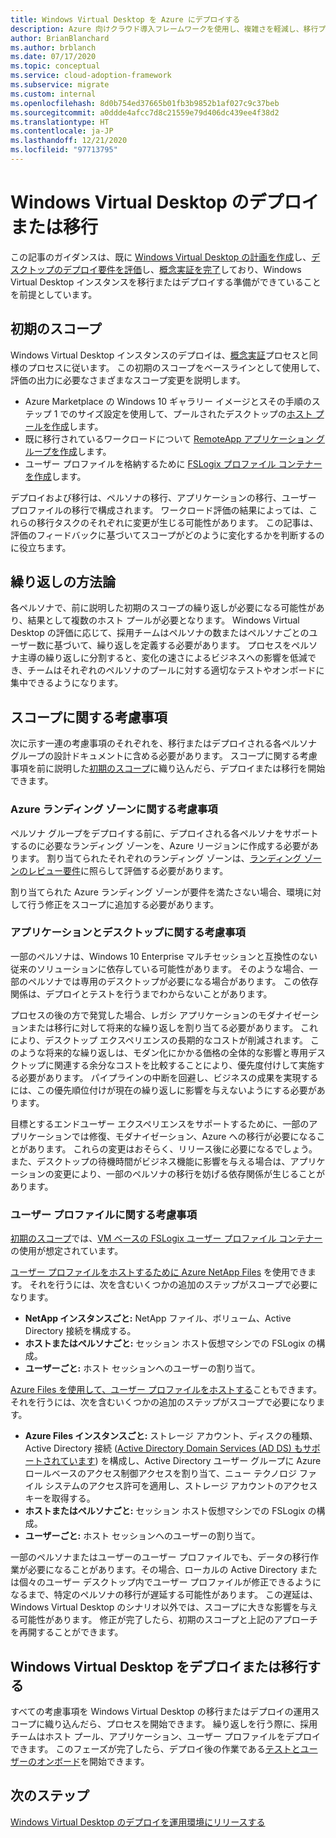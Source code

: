 ```yaml
---
title: Windows Virtual Desktop を Azure にデプロイする
description: Azure 向けクラウド導入フレームワークを使用し、複雑さを軽減し、移行プロセスを標準化するベストプラクティスを使用して Windows Virtual Desktop をデプロイします。
author: BrianBlanchard
ms.author: brblanch
ms.date: 07/17/2020
ms.topic: conceptual
ms.service: cloud-adoption-framework
ms.subservice: migrate
ms.custom: internal
ms.openlocfilehash: 8d0b754ed37665b01fb3b9852b1af027c9c37beb
ms.sourcegitcommit: a0ddde4afcc7d8c21559e79d406dc439ee4f38d2
ms.translationtype: HT
ms.contentlocale: ja-JP
ms.lasthandoff: 12/21/2020
ms.locfileid: "97713795"
---
```

<!-- cSpell:ignore NTFS Logix -->

# <a name="windows-virtual-desktop-deployment-or-migration"></a>Windows Virtual Desktop のデプロイまたは移行

この記事のガイダンスは、既に [Windows Virtual Desktop の計画を作成](./plan.md)し、[デスクトップのデプロイ要件を評価](./migrate-assess.md)し、[概念実証を完了](./proof-of-concept.md)しており、Windows Virtual Desktop インスタンスを移行またはデプロイする準備ができていることを前提としています。

## <a name="initial-scope"></a>初期のスコープ

Windows Virtual Desktop インスタンスのデプロイは、[概念実証](./proof-of-concept.md)プロセスと同様のプロセスに従います。 この初期のスコープをベースラインとして使用して、評価の出力に必要なさまざまなスコープ変更を説明します。

- Azure Marketplace の Windows&nbsp;10 ギャラリー イメージとスその手順のステップ 1 でのサイズ設定を使用して、プールされたデスクトップの[ホスト プールを作成](/azure/virtual-desktop/create-host-pools-azure-marketplace)します。
- 既に移行されているワークロードについて [RemoteApp アプリケーション グループを作成](/azure/virtual-desktop/manage-app-groups#create-a-remoteapp-group)します。
- ユーザー プロファイルを格納するために [FSLogix プロファイル コンテナーを作成](/azure/virtual-desktop/create-host-pools-user-profile)します。

デプロイおよび移行は、ペルソナの移行、アプリケーションの移行、ユーザー プロファイルの移行で構成されます。 ワークロード評価の結果によっては、これらの移行タスクのそれぞれに変更が生じる可能性があります。 この記事は、評価のフィードバックに基づいてスコープがどのように変化するかを判断するのに役立ちます。

## <a name="iterative-methodology"></a>繰り返しの方法論

各ペルソナで、前に説明した初期のスコープの繰り返しが必要になる可能性があり、結果として複数のホスト プールが必要となります。 Windows Virtual Desktop の評価に応じて、採用チームはペルソナの数またはペルソナごとのユーザー数に基づいて、繰り返しを定義する必要があります。 プロセスをペルソナ主導の繰り返しに分割すると、変化の速さによるビジネスへの影響を低減でき、チームはそれぞれのペルソナのプールに対する適切なテストやオンボードに集中できるようになります。

## <a name="scope-considerations"></a>スコープに関する考慮事項

次に示す一連の考慮事項のそれぞれを、移行またはデプロイされる各ペルソナ グループの設計ドキュメントに含める必要があります。 スコープに関する考慮事項を前に説明した[初期のスコープ](#initial-scope)に織り込んだら、デプロイまたは移行を開始できます。

### <a name="azure-landing-zone-considerations"></a>Azure ランディング ゾーンに関する考慮事項

ペルソナ グループをデプロイする前に、デプロイされる各ペルソナをサポートするのに必要なランディング ゾーンを、Azure リージョンに作成する必要があります。 割り当てられたそれぞれのランディング ゾーンは、[ランディング ゾーンのレビュー要件](./ready.md)に照らして評価する必要があります。

割り当てられた Azure ランディング ゾーンが要件を満たさない場合、環境に対して行う修正をスコープに追加する必要があります。

### <a name="application-and-desktop-considerations"></a>アプリケーションとデスクトップに関する考慮事項

一部のペルソナは、Windows&nbsp;10 Enterprise マルチセッションと互換性のない従来のソリューションに依存している可能性があります。 そのような場合、一部のペルソナでは専用のデスクトップが必要になる場合があります。 この依存関係は、デプロイとテストを行うまでわからないことがあります。

プロセスの後の方で発覚した場合、レガシ アプリケーションのモダナイゼーションまたは移行に対して将来的な繰り返しを割り当てる必要があります。 これにより、デスクトップ エクスペリエンスの長期的なコストが削減されます。 このような将来的な繰り返しは、モダン化にかかる価格の全体的な影響と専用デスクトップに関連する余分なコストを比較することにより、優先度付けして実施する必要があります。 パイプラインの中断を回避し、ビジネスの成果を実現するには、この優先順位付けが現在の繰り返しに影響を与えないようにする必要があります。

目標とするエンドユーザー エクスペリエンスをサポートするために、一部のアプリケーションでは修復、モダナイゼーション、Azure への移行が必要になることがあります。 これらの変更はおそらく、リリース後に必要になるでしょう。 また、デスクトップの待機時間がビジネス機能に影響を与える場合は、アプリケーションの変更により、一部のペルソナの移行を妨げる依存関係が生じることがあります。

### <a name="user-profile-considerations"></a>ユーザー プロファイルに関する考慮事項

[初期のスコープ](#initial-scope)では、[VM ベースの FSLogix ユーザー プロファイル コンテナー](/azure/virtual-desktop/create-host-pools-user-profile)の使用が想定されています。

[ユーザー プロファイルをホストするために Azure NetApp Files](/azure/virtual-desktop/create-fslogix-profile-container) を使用できます。 それを行うには、次を含むいくつかの追加のステップがスコープで必要になります。

- **NetApp インスタンスごと:** NetApp ファイル、ボリューム、Active Directory 接続を構成する。
- **ホストまたはペルソナごと:** セッション ホスト仮想マシンでの FSLogix の構成。
- **ユーザーごと:** ホスト セッションへのユーザーの割り当て。

[Azure Files を使用して、ユーザー プロファイルをホストする](/azure/virtual-desktop/create-file-share)こともできます。 それを行うには、次を含むいくつかの追加のステップがスコープで必要になります。

- **Azure Files インスタンスごと:** ストレージ アカウント、ディスクの種類、Active Directory 接続 ([Active Directory Domain Services (AD DS) もサポートされています](/azure/virtual-desktop/create-profile-container-adds)) を構成し、Active Directory ユーザー グループに Azure ロールベースのアクセス制御アクセスを割り当て、ニュー テクノロジ ファイル システムのアクセス許可を適用し、ストレージ アカウントのアクセス キーを取得する。
- **ホストまたはペルソナごと:** セッション ホスト仮想マシンでの FSLogix の構成。
- **ユーザーごと:** ホスト セッションへのユーザーの割り当て。

一部のペルソナまたはユーザーのユーザー プロファイルでも、データの移行作業が必要になることがあります。その場合、ローカルの Active Directory または個々のユーザー デスクトップ内でユーザー プロファイルが修正できるようになるまで、特定のペルソナの移行が遅延する可能性があります。 この遅延は、Windows Virtual Desktop のシナリオ以外では、スコープに大きな影響を与える可能性があります。 修正が完了したら、初期のスコープと上記のアプローチを再開することができます。

## <a name="deploy-or-migrate-windows-virtual-desktop"></a>Windows Virtual Desktop をデプロイまたは移行する

すべての考慮事項を Windows Virtual Desktop の移行またはデプロイの運用スコープに織り込んだら、プロセスを開始できます。 繰り返しを行う際に、採用チームはホスト プール、アプリケーション、ユーザー プロファイルをデプロイできます。 このフェーズが完了したら、デプロイ後の作業である[テストとユーザーのオンボード](./migrate-release.md)を開始できます。

## <a name="next-steps"></a>次のステップ

[Windows Virtual Desktop のデプロイを運用環境にリリースする](./migrate-release.md)
